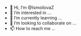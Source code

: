 - 👋 Hi, I’m @IsmoilovaZ
- 👀 I’m interested in ...
- 🌱 I’m currently learning ...
- 💞️ I’m looking to collaborate on ...
- 📫 How to reach me ...

<!---
IsmoilovaZ/IsmoilovaZ is a ✨ special ✨ repository because its `README.md` (this file) appears on your GitHub profile.
You can click the Preview link to take a look at your changes.
--->
